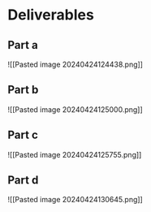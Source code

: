 # Deliverables

## Part a

![[Pasted image 20240424124438.png]]



## Part b

![[Pasted image 20240424125000.png]]

## Part c

![[Pasted image 20240424125755.png]]

## Part d

![[Pasted image 20240424130645.png]]